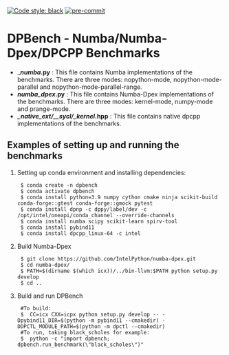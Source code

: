 [![Code style: black](https://img.shields.io/badge/code%20style-black-000000.svg)](https://github.com/psf/black)
[![pre-commit](https://github.com/IntelPython/dpbench/actions/workflows/pre-commit.yml/badge.svg)](https://github.com/IntelPython/dpbench/actions/workflows/pre-commit.yml)

# DPBench - Numba/Numba-Dpex/DPCPP Benchmarks

* ___*_numba_*.py__ : This file contains Numba implementations of the benchmarks. There are three modes: nopython-mode, nopython-mode-parallel and nopython-mode-parallel-range.
* __*_numba_dpex_*.py__ : This file contains Numba-Dpex implementations of the benchmarks. There are three modes: kernel-mode, numpy-mode and prange-mode.
* __*_native_ext/__sycl/__kernel_*.hpp__ : This file contains native dpcpp implementations of the benchmarks.

## Examples of setting up and running the benchmarks
1. Setting up conda environment and installing dependencies:

        $ conda create -n dpbench
        $ conda activate dpbench
        $ conda install python=3.9 numpy cython cmake ninja scikit-build conda-forge::gtest conda-forge::gmock pytest
        $ conda install dpnp -c dppy/label/dev -c /opt/intel/oneapi/conda_channel --override-channels
        $ conda install numba scipy scikit-learn spirv-tool
        $ conda install pybind11
        $ conda install dpcpp_linux-64 -c intel

2. Build Numba-Dpex

        $ git clone https://github.com/IntelPython/numba-dpex.git
        $ cd numba-dpex/
        $ PATH=$(dirname $(which icx))/../bin-llvm:$PATH python setup.py develop
        $ cd ..

3. Build and run DPBench

        #To build:
        $  CC=icx CXX=icpx python setup.py develop -- -Dpybind11_DIR=$(python -m pybind11 --cmakedir) -DDPCTL_MODULE_PATH=$(python -m dpctl --cmakedir)
        #To run, taking black_scholes for example:
        $  python -c "import dpbench; dpbench.run_benchmark(\"black_scholes\")"
